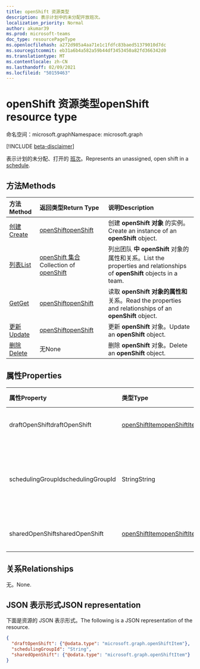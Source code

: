 ```yaml
---
title: openShift 资源类型
description: 表示计划中的未分配开放班次。
localization_priority: Normal
author: akumar39
ms.prod: microsoft-teams
doc_type: resourcePageType
ms.openlocfilehash: a272d985a4aa71e1c1fdfc83baed51379010d7dc
ms.sourcegitcommit: eb31a6b4a582a59b44df3453450a82fd366342d0
ms.translationtype: MT
ms.contentlocale: zh-CN
ms.lasthandoff: 02/09/2021
ms.locfileid: "50159463"
---
```

# <a name="openshift-resource-type"></a><span data-ttu-id="e64ba-103">openShift 资源类型</span><span class="sxs-lookup"><span data-stu-id="e64ba-103">openShift resource type</span></span>

<span data-ttu-id="e64ba-104">命名空间：microsoft.graph</span><span class="sxs-lookup"><span data-stu-id="e64ba-104">Namespace: microsoft.graph</span></span>

[!INCLUDE [beta-disclaimer](../../includes/beta-disclaimer.md)]

<span data-ttu-id="e64ba-105">表示计划的未分配、打开的 [班次](../resources/schedule.md)。</span><span class="sxs-lookup"><span data-stu-id="e64ba-105">Represents an unassigned, open shift in a [schedule](../resources/schedule.md).</span></span>

## <a name="methods"></a><span data-ttu-id="e64ba-106">方法</span><span class="sxs-lookup"><span data-stu-id="e64ba-106">Methods</span></span>

| <span data-ttu-id="e64ba-107">方法</span><span class="sxs-lookup"><span data-stu-id="e64ba-107">Method</span></span>       | <span data-ttu-id="e64ba-108">返回类型</span><span class="sxs-lookup"><span data-stu-id="e64ba-108">Return Type</span></span> | <span data-ttu-id="e64ba-109">说明</span><span class="sxs-lookup"><span data-stu-id="e64ba-109">Description</span></span> |
|:-------------|:------------|:------------|
| [<span data-ttu-id="e64ba-110">创建</span><span class="sxs-lookup"><span data-stu-id="e64ba-110">Create</span></span>](../api/openshift-post.md) | [<span data-ttu-id="e64ba-111">openShift</span><span class="sxs-lookup"><span data-stu-id="e64ba-111">openShift</span></span>](openshift.md) | <span data-ttu-id="e64ba-112">创建 **openShift 对象** 的实例。</span><span class="sxs-lookup"><span data-stu-id="e64ba-112">Create an instance of an **openShift** object.</span></span> |
| [<span data-ttu-id="e64ba-113">列表</span><span class="sxs-lookup"><span data-stu-id="e64ba-113">List</span></span>](../api/openshift-list.md) | <span data-ttu-id="e64ba-114">[openShift 集合](openshift.md)</span><span class="sxs-lookup"><span data-stu-id="e64ba-114">Collection of [openShift](openshift.md)</span></span> | <span data-ttu-id="e64ba-115">列出团队 **中 openShift** 对象的属性和关系。</span><span class="sxs-lookup"><span data-stu-id="e64ba-115">List the properties and relationships of **openShift** objects in a team.</span></span>|
| [<span data-ttu-id="e64ba-116">Get</span><span class="sxs-lookup"><span data-stu-id="e64ba-116">Get</span></span>](../api/openshift-get.md) | [<span data-ttu-id="e64ba-117">openShift</span><span class="sxs-lookup"><span data-stu-id="e64ba-117">openShift</span></span>](openshift.md) | <span data-ttu-id="e64ba-118">读取 **openShift 对象的属性和** 关系。</span><span class="sxs-lookup"><span data-stu-id="e64ba-118">Read the properties and relationships of an **openShift** object.</span></span> |
| [<span data-ttu-id="e64ba-119">更新</span><span class="sxs-lookup"><span data-stu-id="e64ba-119">Update</span></span>](../api/openshift-update.md) | [<span data-ttu-id="e64ba-120">openShift</span><span class="sxs-lookup"><span data-stu-id="e64ba-120">openShift</span></span>](openshift.md) | <span data-ttu-id="e64ba-121">更新 **openShift** 对象。</span><span class="sxs-lookup"><span data-stu-id="e64ba-121">Update an **openShift** object.</span></span> |
| [<span data-ttu-id="e64ba-122">删除</span><span class="sxs-lookup"><span data-stu-id="e64ba-122">Delete</span></span>](../api/openshift-delete.md) | <span data-ttu-id="e64ba-123">无</span><span class="sxs-lookup"><span data-stu-id="e64ba-123">None</span></span> | <span data-ttu-id="e64ba-124">删除 **openShift** 对象。</span><span class="sxs-lookup"><span data-stu-id="e64ba-124">Delete an **openShift** object.</span></span> |

## <a name="properties"></a><span data-ttu-id="e64ba-125">属性</span><span class="sxs-lookup"><span data-stu-id="e64ba-125">Properties</span></span>

| <span data-ttu-id="e64ba-126">属性</span><span class="sxs-lookup"><span data-stu-id="e64ba-126">Property</span></span>     | <span data-ttu-id="e64ba-127">类型</span><span class="sxs-lookup"><span data-stu-id="e64ba-127">Type</span></span>        | <span data-ttu-id="e64ba-128">说明</span><span class="sxs-lookup"><span data-stu-id="e64ba-128">Description</span></span> |
|:-------------|:------------|:------------|
|<span data-ttu-id="e64ba-129">draftOpenShift</span><span class="sxs-lookup"><span data-stu-id="e64ba-129">draftOpenShift</span></span>|[<span data-ttu-id="e64ba-130">openShiftItem</span><span class="sxs-lookup"><span data-stu-id="e64ba-130">openShiftItem</span></span>](openshiftitem.md)|<span data-ttu-id="e64ba-131">未发布的开放班次。</span><span class="sxs-lookup"><span data-stu-id="e64ba-131">An unpublished open shift.</span></span>|
|<span data-ttu-id="e64ba-132">schedulingGroupId</span><span class="sxs-lookup"><span data-stu-id="e64ba-132">schedulingGroupId</span></span>|<span data-ttu-id="e64ba-133">String</span><span class="sxs-lookup"><span data-stu-id="e64ba-133">String</span></span>|<span data-ttu-id="e64ba-134">开放班次所属的计划组的 ID。</span><span class="sxs-lookup"><span data-stu-id="e64ba-134">ID for the scheduling group that the open shift belongs to.</span></span>|
|<span data-ttu-id="e64ba-135">sharedOpenShift</span><span class="sxs-lookup"><span data-stu-id="e64ba-135">sharedOpenShift</span></span>|[<span data-ttu-id="e64ba-136">openShiftItem</span><span class="sxs-lookup"><span data-stu-id="e64ba-136">openShiftItem</span></span>](openshiftitem.md)|<span data-ttu-id="e64ba-137">已发布的打开班次。</span><span class="sxs-lookup"><span data-stu-id="e64ba-137">A published open shift.</span></span>|

## <a name="relationships"></a><span data-ttu-id="e64ba-138">关系</span><span class="sxs-lookup"><span data-stu-id="e64ba-138">Relationships</span></span>

<span data-ttu-id="e64ba-139">无。</span><span class="sxs-lookup"><span data-stu-id="e64ba-139">None.</span></span>

## <a name="json-representation"></a><span data-ttu-id="e64ba-140">JSON 表示形式</span><span class="sxs-lookup"><span data-stu-id="e64ba-140">JSON representation</span></span>

<span data-ttu-id="e64ba-141">下面是资源的 JSON 表示形式。</span><span class="sxs-lookup"><span data-stu-id="e64ba-141">The following is a JSON representation of the resource.</span></span>

<!-- {
  "blockType": "resource",
  "optionalProperties": [

  ],
  "@odata.type": "microsoft.graph.openShift"
}-->

```json
{
  "draftOpenShift": {"@odata.type": "microsoft.graph.openShiftItem"},
  "schedulingGroupId": "String",
  "sharedOpenShift": {"@odata.type": "microsoft.graph.openShiftItem"}
}
```

<!-- uuid: 16cd6b66-4b1a-43a1-adaf-3a886856ed98
2019-02-04 14:57:30 UTC -->
<!-- {
  "type": "#page.annotation",
  "description": "openShift resource",
  "keywords": "",
  "section": "documentation",
  "tocPath": ""
}-->


